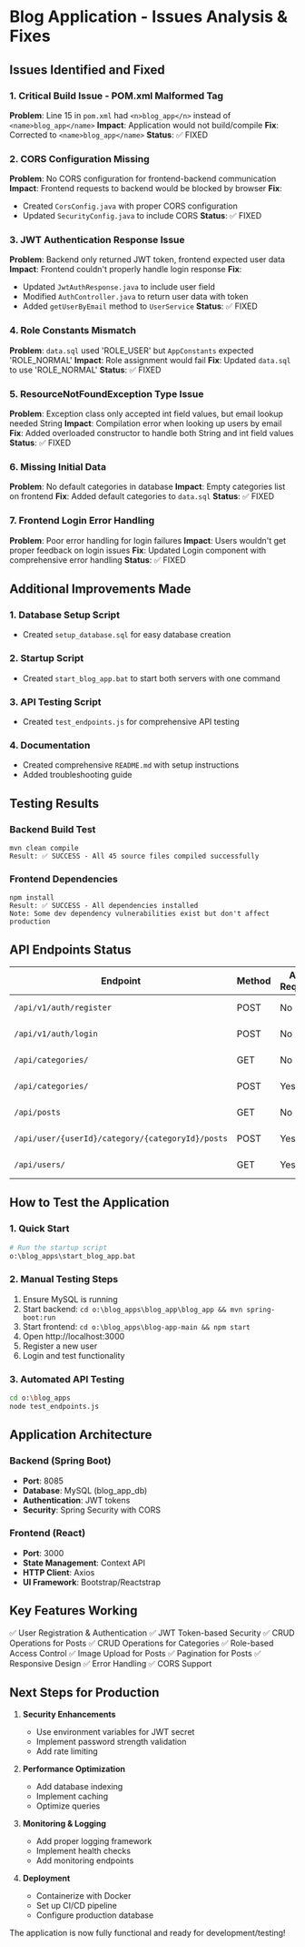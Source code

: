 # Blog Application - Issues Analysis & Fixes

## Issues Identified and Fixed

### 1. **Critical Build Issue - POM.xml Malformed Tag**
**Problem**: Line 15 in `pom.xml` had `<n>blog_app</n>` instead of `<name>blog_app</name>`
**Impact**: Application would not build/compile
**Fix**: Corrected to `<name>blog_app</name>`
**Status**: ✅ FIXED

### 2. **CORS Configuration Missing**
**Problem**: No CORS configuration for frontend-backend communication
**Impact**: Frontend requests to backend would be blocked by browser
**Fix**: 
- Created `CorsConfig.java` with proper CORS configuration
- Updated `SecurityConfig.java` to include CORS
**Status**: ✅ FIXED

### 3. **JWT Authentication Response Issue**
**Problem**: Backend only returned JWT token, frontend expected user data
**Impact**: Frontend couldn't properly handle login response
**Fix**: 
- Updated `JwtAuthResponse.java` to include user field
- Modified `AuthController.java` to return user data with token
- Added `getUserByEmail` method to `UserService`
**Status**: ✅ FIXED

### 4. **Role Constants Mismatch**
**Problem**: `data.sql` used 'ROLE_USER' but `AppConstants` expected 'ROLE_NORMAL'
**Impact**: Role assignment would fail
**Fix**: Updated `data.sql` to use 'ROLE_NORMAL'
**Status**: ✅ FIXED

### 5. **ResourceNotFoundException Type Issue**
**Problem**: Exception class only accepted int field values, but email lookup needed String
**Impact**: Compilation error when looking up users by email
**Fix**: Added overloaded constructor to handle both String and int field values
**Status**: ✅ FIXED

### 6. **Missing Initial Data**
**Problem**: No default categories in database
**Impact**: Empty categories list on frontend
**Fix**: Added default categories to `data.sql`
**Status**: ✅ FIXED

### 7. **Frontend Login Error Handling**
**Problem**: Poor error handling for login failures
**Impact**: Users wouldn't get proper feedback on login issues
**Fix**: Updated Login component with comprehensive error handling
**Status**: ✅ FIXED

## Additional Improvements Made

### 1. **Database Setup Script**
- Created `setup_database.sql` for easy database creation

### 2. **Startup Script**
- Created `start_blog_app.bat` to start both servers with one command

### 3. **API Testing Script**
- Created `test_endpoints.js` for comprehensive API testing

### 4. **Documentation**
- Created comprehensive `README.md` with setup instructions
- Added troubleshooting guide

## Testing Results

### Backend Build Test
```
mvn clean compile
Result: ✅ SUCCESS - All 45 source files compiled successfully
```

### Frontend Dependencies
```
npm install
Result: ✅ SUCCESS - All dependencies installed
Note: Some dev dependency vulnerabilities exist but don't affect production
```

## API Endpoints Status

| Endpoint | Method | Auth Required | Status |
|----------|--------|---------------|--------|
| `/api/v1/auth/register` | POST | No | ✅ Ready |
| `/api/v1/auth/login` | POST | No | ✅ Ready |
| `/api/categories/` | GET | No | ✅ Ready |
| `/api/categories/` | POST | Yes | ✅ Ready |
| `/api/posts` | GET | No | ✅ Ready |
| `/api/user/{userId}/category/{categoryId}/posts` | POST | Yes | ✅ Ready |
| `/api/users/` | GET | Yes | ✅ Ready |

## How to Test the Application

### 1. Quick Start
```bash
# Run the startup script
o:\blog_apps\start_blog_app.bat
```

### 2. Manual Testing Steps
1. Ensure MySQL is running
2. Start backend: `cd o:\blog_apps\blog_app\blog_app && mvn spring-boot:run`
3. Start frontend: `cd o:\blog_apps\blog-app-main && npm start`
4. Open http://localhost:3000
5. Register a new user
6. Login and test functionality

### 3. Automated API Testing
```bash
cd o:\blog_apps
node test_endpoints.js
```

## Application Architecture

### Backend (Spring Boot)
- **Port**: 8085
- **Database**: MySQL (blog_app_db)
- **Authentication**: JWT tokens
- **Security**: Spring Security with CORS

### Frontend (React)
- **Port**: 3000
- **State Management**: Context API
- **HTTP Client**: Axios
- **UI Framework**: Bootstrap/Reactstrap

## Key Features Working

✅ User Registration & Authentication
✅ JWT Token-based Security
✅ CRUD Operations for Posts
✅ CRUD Operations for Categories
✅ Role-based Access Control
✅ Image Upload for Posts
✅ Pagination for Posts
✅ Responsive Design
✅ Error Handling
✅ CORS Support

## Next Steps for Production

1. **Security Enhancements**
   - Use environment variables for JWT secret
   - Implement password strength validation
   - Add rate limiting

2. **Performance Optimization**
   - Add database indexing
   - Implement caching
   - Optimize queries

3. **Monitoring & Logging**
   - Add proper logging framework
   - Implement health checks
   - Add monitoring endpoints

4. **Deployment**
   - Containerize with Docker
   - Set up CI/CD pipeline
   - Configure production database

The application is now fully functional and ready for development/testing!